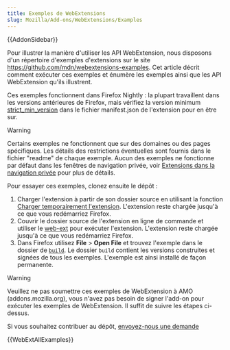```yaml
---
title: Exemples de WebExtensions
slug: Mozilla/Add-ons/WebExtensions/Examples
---
```


{{AddonSidebar}}

Pour illustrer la manière d'utiliser les API WebExtension, nous disposons d'un répertoire d'exemples d'extensions sur le site <https://github.com/mdn/webextensions-examples>. Cet article décrit comment exécuter ces exemples et énumère les exemples ainsi que les API WebExtension qu'ils illustrent.

Ces exemples fonctionnent dans Firefox Nightly : la plupart travaillent dans les versions antérieures de Firefox, mais vérifiez la version minimum [strict_min_version](/fr/Add-ons/WebExtensions/manifest.json/applications) dans le fichier manifest.json de l'extension pour en être sur.

> [!WARNING]
> Certains exemples ne fonctionnent que sur des domaines ou des pages spécifiques. Les détails des restrictions éventuelles sont fournis dans le fichier "readme" de chaque exemple. Aucun des exemples ne fonctionne par défaut dans les fenêtres de navigation privée, voir [Extensions dans la navigation privée](https://support.mozilla.org/en-US/kb/extensions-private-browsing#w_enabling-or-disabling-extensions-in-private-windows) pour plus de détails.

Pour essayer ces exemples, clonez ensuite le dépôt :

1. Charger l'extension à partir de son dossier source en utilisant la fonction [Charger temporairement l'extension](/fr/Add-ons/WebExtensions/Temporary_Installation_in_Firefox). L'extension reste chargée jusqu'à ce que vous redémarriez Firefox.
2. Couvrir le dossier source de l'extension en ligne de commande et utiliser le [web-ext](/fr/Add-ons/WebExtensions/Getting_started_with_web-ext) pour exécuter l'extension. L'extension reste chargée jusqu'à ce que vous redémarriez Firefox.
3. Dans Firefox utilisez **File** > **Open File** et trouvez l'exemple dans le dossier de [`build`](https://github.com/mdn/webextensions-examples/tree/master/build). Le dossier `build` contient les versions construites et signées de tous les exemples. L'exemple est ainsi installé de façon permanente.

> [!WARNING]
> Veuillez ne pas soumettre ces exemples de WebExtension à AMO (addons.mozilla.org), vous n'avez pas besoin de signer l'add-on pour exécuter les exemples de WebExtension. Il suffit de suivre les étapes ci-dessus.

Si vous souhaitez contribuer au dépôt, [envoyez-nous une demande](https://github.com/mdn/webextensions-examples/blob/master/CONTRIBUTING.md)

{{WebExtAllExamples}}
